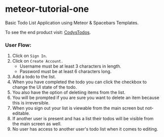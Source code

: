 # meteor-tutorial-one

Basic Todo List Application using Meteor & Spacebars Templates.

To see the end product visit: [CodysTodos](https://codystodos.herokuapp.com).

### User Flow:
  1. Click on `Sign In`.
  2. Click on `Create Account.`
      * Username must be at least 3 characters in length.
      * Password must be at least 6 characters long.
  3. Add a todo to the list.
  4. When you have completed the todo you can click the checkbox to change the UI state of the todo.
  5. You also have the option of deletiing items from the list.
  6. You will be prompted if you are sure you want to delete an item because this is irreversible.
  7. When you sign out your list is viewable from the main screen but not-editable.
  8. If another user is present and has a list their todos will be visible from the main screen as well.
  9. No user has access to another user's todo list when it comes to editing.
  
  
